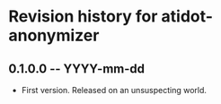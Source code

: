 # Revision history for atidot-anonymizer

## 0.1.0.0 -- YYYY-mm-dd

* First version. Released on an unsuspecting world.
